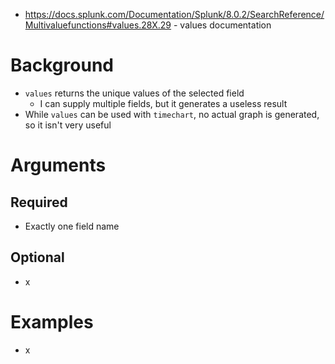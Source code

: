 - https://docs.splunk.com/Documentation/Splunk/8.0.2/SearchReference/Multivaluefunctions#values.28X.29 - values documentation
# Background
- `values` returns the unique values of the selected field
  - I can supply multiple fields, but it generates a useless result
- While `values` can be used with `timechart`, no actual graph is generated, so it isn't very useful
# Arguments
## Required
- Exactly one field name
## Optional
- x
# Examples
- x
